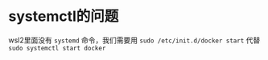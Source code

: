 # systemctl的问题

wsl2里面没有 `systemd` 命令，我们需要用 `sudo /etc/init.d/docker start` 代替 `sudo systemctl start docker`

